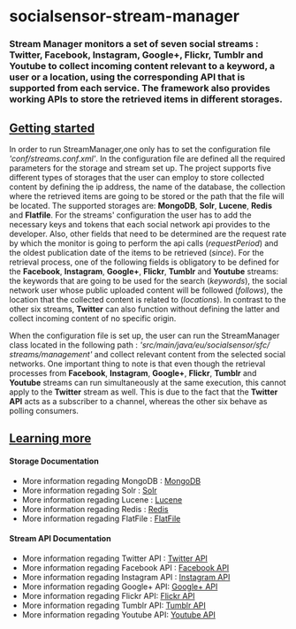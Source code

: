 socialsensor-stream-manager
===========================

<h3>Stream Manager monitors a set of seven social streams : Twitter, Facebook, Instagram, Google+, Flickr, Tumblr and Youtube to collect incoming content relevant to a keyword, a user or a location, using the corresponding API that is supported from each service. The framework also provides working APIs to store the retrieved items in different storages.</h3>

<h2><u>Getting started</u></h2>
<p>In order to run StreamManager,one only has to set the configuration file <i>'conf/streams.conf.xml'</i>. In the configuration file are defined all the required parameters for the storage and stream set up. The project supports five different types of storages that the user can employ to store collected content by defining the ip address, the name of the database, the collection where the retrieved items are going to be stored or the path that the file will be located. The supported storages are: <strong>MongoDB</strong>, <strong>Solr</strong>, <strong>Lucene</strong>, <strong>Redis</strong> and <strong>Flatfile</strong>. For the streams' configuration the user has to add the necessary keys and tokens that each social network api provides to the developer. Also, other fields that need to be determined are the request rate by which the monitor is going to perform the api calls (<i>requestPeriod</i>) and the oldest publication date of the items to be retrieved (<i>since</i>). For the retrieval process, one of the following fields is obligatory to be defined for the <strong>Facebook</strong>, <strong>Instagram</strong>, <strong>Google+</strong>, <strong>Flickr</strong>, <strong>Tumblr</strong> and <strong>Youtube</strong> streams: the keywords that are going to be used for the search (<i>keywords</i>), the social network user whose public uploaded content will be followed (<i>follows</i>), the location that the collected content is related to (<i>locations</i>). In contrast to the other six streams, <strong>Twitter</strong> can also function without defining the latter and collect incoming content of no specific origin.</p>

<p>When the configuration file is set up, the user can run the StreamManager class located in the following path : <i>'src/main/java/eu/socialsensor/sfc/ streams/management'</i> and collect relevant content from the selected social networks. One important thing to note is that even though the retrieval processes from <strong>Facebook</strong>, <strong>Instagram</strong>, <strong>Google+</strong>, <strong>Flickr</strong>, <strong>Tumblr</strong> and <strong>Youtube</strong> streams can run simultaneously at the same execution, this cannot apply to the <strong>Twitter</strong> stream as well. This is due to the fact that the <strong>Twitter API</strong> acts as a subscriber to a channel, whereas the other six behave as polling consumers. </p>

<h2><u>Learning more</u></h2>
<p><h4>Storage Documentation</h4></p>

<ul>
<li>More information regading MongoDB : <a href="http://www.mongodb.org/">MongoDB</a></li>
<li>More information regading Solr : <a href="http://lucene.apache.org/solr/">Solr</a></li>
<li>More information regading Lucene : <a href="http://lucene.apache.org/">Lucene</a></li>
<li>More information regading Redis : <a href="http://redis.io/">Redis</a></li>
<li>More information regading FlatFile : <a href="http://en.wikipedia.org/wiki/Flat_file_database">FlatFile</a></li>
</ul>

<p><h4>Stream API Documentation</h4></p>

<ul>
<li>More information regading Twitter API : <a href="http://twitter4j.org/en/">Twitter API</a></li>
<li>More information regading Facebook API : <a href="http://restfb.com/">Facebook API</a></li>
<li>More information regading Instagram API : <a href="https://github.com/sachin-handiekar/jInstagram">Instagram API</a></li>
<li>More information regading Google+ API: <a href="https://developers.google.com/+/quickstart/java">Google+ API</a></li>
<li>More information regading Flickr API: <a href="http://www.flickr.com/services/api/">Flickr API</a></li>
<li>More information regading Tumblr API: <a href="https://github.com/tumblr/jumblr">Tumblr API</a></li>
<li>More information regading Youtube API: <a href="https://developers.google.com/youtube/v3/">Youtube API</a></li>
</ul>

